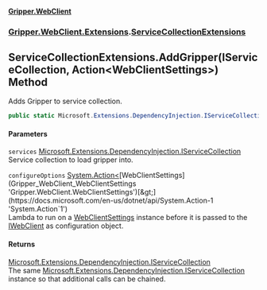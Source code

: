 #### [Gripper.WebClient](index 'index')
### [Gripper.WebClient.Extensions](Gripper_WebClient_Extensions 'Gripper.WebClient.Extensions').[ServiceCollectionExtensions](Gripper_WebClient_Extensions_ServiceCollectionExtensions 'Gripper.WebClient.Extensions.ServiceCollectionExtensions')
## ServiceCollectionExtensions.AddGripper(IServiceCollection, Action&lt;WebClientSettings&gt;) Method
Adds Gripper to service collection.  
```csharp
public static Microsoft.Extensions.DependencyInjection.IServiceCollection AddGripper(this Microsoft.Extensions.DependencyInjection.IServiceCollection services, System.Action<Gripper.WebClient.WebClientSettings> configureOptions);
```
#### Parameters
<a name='Gripper_WebClient_Extensions_ServiceCollectionExtensions_AddGripper(Microsoft_Extensions_DependencyInjection_IServiceCollection_System_Action_Gripper_WebClient_WebClientSettings_)_services'></a>
`services` [Microsoft.Extensions.DependencyInjection.IServiceCollection](https://docs.microsoft.com/en-us/dotnet/api/Microsoft.Extensions.DependencyInjection.IServiceCollection 'Microsoft.Extensions.DependencyInjection.IServiceCollection')  
Service collection to load gripper into.
  
<a name='Gripper_WebClient_Extensions_ServiceCollectionExtensions_AddGripper(Microsoft_Extensions_DependencyInjection_IServiceCollection_System_Action_Gripper_WebClient_WebClientSettings_)_configureOptions'></a>
`configureOptions` [System.Action&lt;](https://docs.microsoft.com/en-us/dotnet/api/System.Action-1 'System.Action`1')[WebClientSettings](Gripper_WebClient_WebClientSettings 'Gripper.WebClient.WebClientSettings')[&gt;](https://docs.microsoft.com/en-us/dotnet/api/System.Action-1 'System.Action`1')  
Lambda to run on a [WebClientSettings](Gripper_WebClient_WebClientSettings 'Gripper.WebClient.WebClientSettings') instance before it is passed to the [IWebClient](Gripper_WebClient_IWebClient 'Gripper.WebClient.IWebClient') as configuration object.
  
#### Returns
[Microsoft.Extensions.DependencyInjection.IServiceCollection](https://docs.microsoft.com/en-us/dotnet/api/Microsoft.Extensions.DependencyInjection.IServiceCollection 'Microsoft.Extensions.DependencyInjection.IServiceCollection')  
The same [Microsoft.Extensions.DependencyInjection.IServiceCollection](https://docs.microsoft.com/en-us/dotnet/api/Microsoft.Extensions.DependencyInjection.IServiceCollection 'Microsoft.Extensions.DependencyInjection.IServiceCollection') instance so that additional calls can be chained.

